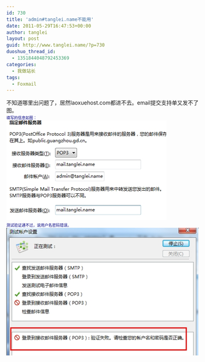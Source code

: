 ```yaml
---
id: 730
title: 'admin#tanglei.name不能用'
date: 2011-05-29T16:47:53+00:00
author: tanglei
layout: post
guid: http://www.tanglei.name/?p=730
duoshuo_thread_id:
  - 1351844048792453369
categories:
  - 我做站长
tags:
  - Foxmail
---
```

<p style="text-align: center;">
  <div style="text-align: left;">
    不知道哪里出问题了，居然laoxuehost.com都进不去。email提交支持单又发不了图。
  </div>
  
  <div style="text-align: left;">
    <span style="color: #000080; font-family: Verdana; font-size: x-small;">填写的信息如图：</span>
  </div>
  
  <div>
    <span style="color: #000080; font-family: Verdana; font-size: x-small;"><a href="/wp-content/uploads/2011/05/1.jpg"><img class="size-full wp-image-731 aligncenter" title="1" src="/wp-content/uploads/2011/05/1.jpg" alt=""  /></a><br /> </span>
  </div>
  
  <div style="text-align: left;">
    <span style="color: #000080; font-family: Verdana; font-size: x-small;">测试验证通不过，说用户名密码错误。</span>
  </div>
  
  <div style="text-align: left;">
    <span style="color: #000080; font-family: Verdana; font-size: x-small;"><a href="/wp-content/uploads/2011/05/2.jpg"><img class="aligncenter size-full wp-image-732" title="2" src="/wp-content/uploads/2011/05/2.jpg" alt=""  /></a><br /> </span>
  </div>
